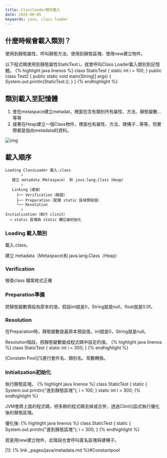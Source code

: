 ```yaml
---
title: Classloader類別載入
date: 2025-06-05
keywords: java, class loader
---
```

## 什麼時候會載入類別？
使用到靜態屬性、呼叫靜態方法、使用到靜態區塊、使用new建立物件。

以下程式碼使用到靜態屬性StaticTest.i，就會呼叫Class Loader載入類別到記憶體。
{% highlight java linenos %}
class StaticTest {
  static int i = 100;
}
public class Test2 {
  public static void main(String[] args) {
    System.out.println(StaticTest.i);
  }
}
{% endhighlight %}

## 類別載入至記憶體
1. 會在metaspace建立metadat，裡面包含有類別所有屬性、方法、靜態變數…等等
2. 接著在Heap建立一個Class物件，裡面也有屬性、方法、建構子…等等，但實際都是指向metadata的資料。

![img]({{site.imgurl}}/java/obj_model1.png)

## 載入順序

```
Loading ClassLoader 載入.class
       ↓
   建立 metadata（Metaspace） 和 java.lang.Class（Heap）
       ↓
   Linking（連接）
     ├── Verification（驗證）
     ├── Preparation（配置 static 區域預設值）
     └── Resolution 
       ↓
Initialization（執行 clinit）
  → static 區塊與 static 欄位被初始化
```
### Loading 載入類別
載入.class。

建立 metadata（Metaspace)和 java.lang.Class（Heap）

### Verification
檢查class 檔案格式正確

### Preparation準備
把靜態變數預設為原本的值，假設int就是0，String就是null，float就是0.0f。

### Resolution
在Preparation時，靜態變數是最原本預設值，int就是0，String就是null。

Resolution階段，把靜態變數變成程式碼中設定的值。
{% highlight java linenos %}
class StaticTest {
  static int i = 300;
}
{% endhighlight %}

[Constatn Pool][1]進行套件名、類別名、常數轉換。

### Initialization初始化
執行靜態區塊。
{% highlight java linenos %}
class StaticTest {
  static {
    System.out.println("進到靜態區塊");
    i = 100;
  }
  static int i = 300;
{% endhighlight %}

JVM會將上面的程式碼，把多餘的程式碼去掉或合併，透過Clinit()函式執行優化後的靜態區塊。

優化後:
{% highlight java linenos %}
class StaticTest {
  static {
    System.out.println("進到靜態區塊");
    i = 300;
  }
{% endhighlight %}

若是用new建立物件，此階段也會呼叫匿名區塊與建構子。

[1]: {% link _pages/java/metadata.md %}#Constantpool

